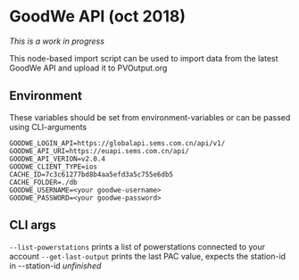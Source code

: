 # GoodWe API (oct 2018)

_This is a work in progress_

This node-based import script can be used to import data from the latest GoodWe API and upload it to PVOutput.org

## Environment
These variables should be set from environment-variables or can be passed using CLI-arguments
```
GOODWE_LOGIN_API=https://globalapi.sems.com.cn/api/v1/
GOODWE_API_URI=https://euapi.sems.com.cn/api/
GOODWE_API_VERION=v2.0.4
GOODWE_CLIENT_TYPE=ios
CACHE_ID=7c3c61277bd8b4aa5efd3a5c755e6db5
CACHE_FOLDER=./db
GOODWE_USERNAME=<your goodwe-username>
GOODWE_PASSWORD=<your goodwe-password>
```

## CLI args
`--list-powerstations` prints a list of powerstations connected to your account
`--get-last-output` prints the last PAC value, expects the station-id in --station-id <station-id> *unfinished*
